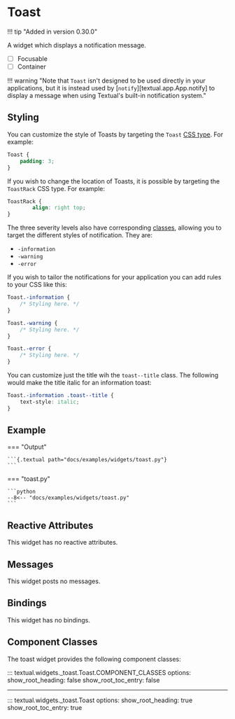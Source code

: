 # Toast

!!! tip "Added in version 0.30.0"

A widget which displays a notification message.

- [ ] Focusable
- [ ] Container

!!! warning "Note that `Toast` isn't designed to be used directly in your applications, but it is instead used by [`notify`][textual.app.App.notify] to display a message when using Textual's built-in notification system."

## Styling

You can customize the style of Toasts by targeting the `Toast` [CSS type](../guide/CSS.md#type-selector).
For example:

```scss
Toast {
    padding: 3;
}
```

If you wish to change the location of Toasts, it is possible by targeting the `ToastRack` CSS type.
For example:

```scss
ToastRack {
        align: right top;
}
```

The three severity levels also have corresponding
[classes](../guide/CSS.md#class-name-selector), allowing you to target the
different styles of notification. They are:

- `-information`
- `-warning`
- `-error`

If you wish to tailor the notifications for your application you can add
rules to your CSS like this:

```scss
Toast.-information {
    /* Styling here. */
}

Toast.-warning {
    /* Styling here. */
}

Toast.-error {
    /* Styling here. */
}
```

You can customize just the title wih the `toast--title` class.
The following would make the title italic for an information toast:

```scss
Toast.-information .toast--title {
    text-style: italic;
}

```

## Example

=== "Output"

    ```{.textual path="docs/examples/widgets/toast.py"}
    ```

=== "toast.py"

    ```python
    --8<-- "docs/examples/widgets/toast.py"
    ```

## Reactive Attributes

This widget has no reactive attributes.

## Messages

This widget posts no messages.

## Bindings

This widget has no bindings.

## Component Classes

The toast widget provides the following component classes:

::: textual.widgets._toast.Toast.COMPONENT_CLASSES
    options:
      show_root_heading: false
      show_root_toc_entry: false

---

::: textual.widgets._toast.Toast
    options:
      show_root_heading: true
      show_root_toc_entry: true
